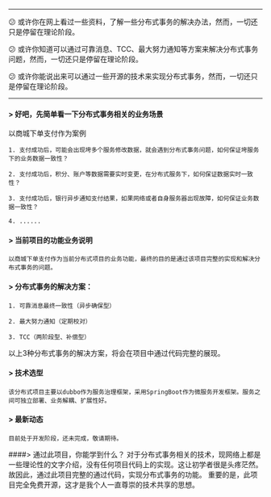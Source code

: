 
---

:confused: 或许你在网上看过一些资料，了解一些分布式事务的解决办法，然而，一切还只是停留在理论阶段。

:confused: 或许你知道可以通过可靠消息、TCC、最大努力通知等方案来解决分布式事务问题，然而，一切还只是停留在理论阶段。

:confused: 或许你能说出来可以通过一些开源的技术来实现分布式事务，然而，一切还只是停留在理论阶段。

---


#### > 好吧，先简单看一下分布式事务相关的业务场景
以商城下单支付作为案例

    1. 支付成功后，可能会出现垮多个服务修改数据，就会遇到分布式事务问题，如何保证垮服务下的业务数据一致性？

    2. 支付成功后，积分、账户等数据需要实时变更，在分布式服务下，如何保证数据实时一致性？

    3. 支付成功后，银行异步通知支付结果，如果网络或者自身服务器出现故障，如何保证业务数据一致性？

    4. ......


#### > 当前项目的功能业务说明
    以商城下单支付作为当前分布式项目的业务功能，最终的目的是通过该项目完整的实现和解决分布式事务的问题。

#### > 分布式事务的解决方案：
    1. 可靠消息最终一致性（异步确保型）

    2. 最大努力通知（定期校对）

    3. TCC（两阶段型、补偿型）

以上3种分布式事务的解决方案，将会在项目中通过代码完整的展现。

#### > 技术选型
    该分布式项目主要以dubbo作为服务治理框架，采用SpringBoot作为微服务开发框架。服务之间可独立部署、业务解耦、扩展性好。

#### > 最新动态
    目前处于开发阶段，还未完成，敬请期待。

####> 通过此项目，你能学到什么？
    对于分布式事务相关的技术，现网络上都是一些理论性的文字介绍，没有任何项目代码上的实现。这让初学者很是头疼茫然。
    故因此，通过此项目完整的通过代码，实现分布式事务的功能。
    重要的是，此项目完全免费开源，这才是我个人一直尊崇的技术共享的思想。
